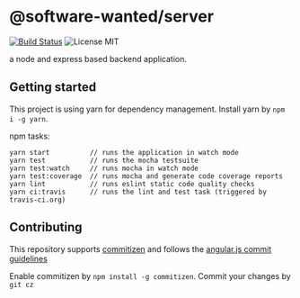 # @software-wanted/server

[![Build Status](https://travis-ci.org/Sh4bbY/sw-server.svg?branch=master)](https://travis-ci.org/Sh4bbY/sw-server) 
![License MIT](https://img.shields.io/badge/license-MIT-green.svg) 

a node and express based backend application.

## Getting started

This project is using yarn for dependency management. Install yarn by `npm i -g yarn`.

npm tasks:

```
yarn start          // runs the application in watch mode
yarn test           // runs the mocha testsuite
yarn test:watch     // runs mocha in watch mode
yarn test:coverage  // runs mocha and generate code coverage reports
yarn lint           // runs eslint static code quality checks
yarn ci:travis      // runs the lint and test task (triggered by travis-ci.org)
```

## Contributing

This repository supports [commitizen](https://github.com/commitizen/cz-cli) 
and follows the [angular.js commit guidelines](https://github.com/angular/angular.js/blob/master/DEVELOPERS.md#-git-commit-guidelines)

Enable commitizen by `npm install -g commitizen`. 
Commit your changes by `git cz`
